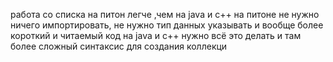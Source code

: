 работа со списка на питон легче ,чем на java и c++
на питоне не нужно ничего импортировать, не нужно тип данных указывать и вообще более короткий и читаемый код
на java и c++ нужно всё это делать и там более сложный синтаксис для создания коллекци
